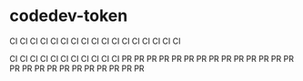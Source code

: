 # codedev-token
CI CI CI CI CI CI CI CI CI CI CI CI CI CI CI CI CI

CI CI CI CI CI CI CI CI CI CI CI PR PR PR PR PR PR PR PR PR PR PR PR PR PR PR PR PR PR PR PR PR PR PR PR PR
